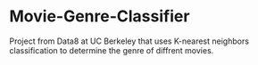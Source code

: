 # Movie-Genre-Classifier
Project from Data8 at UC Berkeley that uses K-nearest neighbors classification to determine the genre of diffrent movies.
